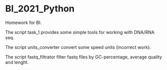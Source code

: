 # BI_2021_Python
Homework for BI.

The script task_1 provides some simple tools for working with DNA/RNA seq.

The script units_converter convert some speed units (incorrect work).

The script fastq_filtrator filter fastq files by GC-percentage, average quality and lenght.

